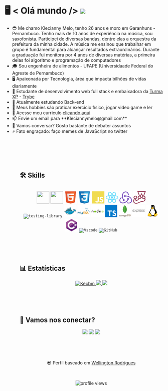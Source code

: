 ### <h1>🖥 < Olá mundo /> <img src = "https://raw.githubusercontent.com/MartinHeinz/MartinHeinz/master/wave.gif" width ="40px"></h1>

<ul>
  <li>😎 Me chamo Klecianny Melo, tenho 26 anos e moro em Garanhuns - Pernambuco. Tenho mais de 10 anos de experiência na música, sou saxofonista. Participei de diversas bandas, dentre elas a orquestra da prefeitura da minha cidade. A música me ensinou que trabalhar em grupo é fundamental para alcançar resultados extraordinários. Durante a graduação fui monitora por 4 anos de diversas matérias, a primeira delas foi algoritmo e programação de computadores</li>
  <li>🎓 Sou engenheira de alimentos - UFAPE (Universidaade Federal do Agreste de Pernambuco)</li>
  <li>🖥 Apaixonada por Tecnologia, área que impacta bilhões de vidas diariamente</li>
  <li>🔭 Estudante de desenvolvimento web full stack e embaixadora da  <a href="https://www.xpinc.com/">Turma XP</a> - <a href="https://betrybe.com">Trybe</a></li>
  <li>🌱 Atualmente estudando Back-end</li>
  <li>🤔 Meus hobbies são praticar exercício físico, jogar video game e ler</li>
  <li>📝 Acesse meu curriculo <a href="https://www.cvkeep.com/cv/7e863938f1cc31f1755d834316835807">clicando aqui</a></li>
  <li>📫 Envie um email para **Kleciannymelo@gmail.com**</li>
  <li>💬 Vamos conversar? Gosto bastante de debater assuntos</li>
  <li>⚡ Fato engraçado: faço memes de JavaScript no twitter</li>
<ul>
<br><br><br>
<br>
  <h2>🛠 Skills</h2>
  <div align="center" style="margin-top: 30px" style="display: inline_block">
  <code><img height="40" width="40" src="https://raw.githubusercontent.com/jmnote/z-icons/master/svg/c.svg"/></code>
  <code><img height="40" width="40" src="https://cdn.jsdelivr.net/gh/devicons/devicon/icons/java/java-original.svg"/></code>
  <code><img title="HTML5" alt="HTML" height="40" width="40" src="https://raw.githubusercontent.com/devicons/devicon/master/icons/html5/html5-original.svg"></code>
  <code><img title="CSS3" alt="CSS" height="40" width="40" src="https://raw.githubusercontent.com/devicons/devicon/master/icons/css3/css3-original.svg"></code>
  <code><img title="JavaScript" alt="JavaScript" height="40" width="40" src="https://raw.githubusercontent.com/devicons/devicon/master/icons/javascript/javascript-plain.svg"></code>
  <code><img title="React" alt="React" height="40" width="40" src="https://raw.githubusercontent.com/devicons/devicon/master/icons/react/react-original.svg"></code>
  <code><img title="Redux" alt="redux" height="40" width="40" src="https://raw.githubusercontent.com/devicons/devicon/master/icons/redux/redux-original.svg"></code>
  <code><img title="Jest" alt="Jest" height="40" width="40" src="https://raw.githubusercontent.com/devicons/devicon/master/icons/jest/jest-plain.svg"></code>
  <code><img src="https://testing-library.com/img/logo-large.png" alt="testing-library" width="40" height="40"/></code>
   <code><img alt="Docker" height="40" width="40" src="https://raw.githubusercontent.com/devicons/devicon/master/icons/docker/docker-original.svg"></code>
  <code><img src="https://raw.githubusercontent.com/devicons/devicon/master/icons/mysql/mysql-original-wordmark.svg" alt="mysql" width="40" height="40"/></code>
  <code><img src="https://raw.githubusercontent.com/devicons/devicon/master/icons/nodejs/nodejs-original-wordmark.svg" alt="nodejs" width="40" height="40"/></code>
   <code><img alt="TypeScript.js" height="40" width="40" src="https://raw.githubusercontent.com/devicons/devicon/master/icons/typescript/typescript-original.svg"></code>
  <code><img src="https://raw.githubusercontent.com/devicons/devicon/master/icons/mongodb/mongodb-original-wordmark.svg" alt="mongodb" width="40" height="40"/></code>
  <code><img src="https://raw.githubusercontent.com/devicons/devicon/master/icons/express/express-original-wordmark.svg" alt="express" width="40" height="40"/></code>
  <code><img src="https://raw.githubusercontent.com/devicons/devicon/master/icons/linux/linux-original.svg" alt="linux" width="40" height="40" /></code>
  <code><img src="https://raw.githubusercontent.com/devicons/devicon/master/icons/csharp/csharp-original.svg" alt="csharp" width="40" height="40"/></code>
  <code><img title="Vscode" alt="Vscode" height="40" width="40" src="https://cdn.jsdelivr.net/gh/devicons/devicon/icons/vscode/vscode-original.svg" /></code>
  <code><img title="GitHub" alt="GitHub" height="40" width="40" src="https://cdn.jsdelivr.net/gh/devicons/devicon/icons/github/github-original.svg" /></code>
</div>
<br><br><br>
<br>
  <h2>📊 Estatísticas</h2>
<p align=center>
  <div align=center>
    <a href="https://github.com/Kecbm" title="Kecbm profile">
      <img width=396 src="https://github-readme-streak-stats.herokuapp.com/?user=Kecbm&theme=react&border=61dafb&hide_border=true" alt="Kecbm" />
    </a>
    <a href="https://github.com/Kecbm" title="Kecbm profile">
      <img width=396 src="https://github-readme-stats.vercel.app/api?username=Kecbm&show_icons=true&theme=react&border_color=61dafb&hide_border=true" />
    </a>
    <a href="https://github.com/Kecbm" title="Kecbm profile">
      <img width=396 src="https://github-readme-stats.vercel.app/api/top-langs/?username=Kecbm&hide=c%23,powershell,Mathematica,Ruby,Objective-C,Objective-C%2b%2b,Cuda&title_color=61dafb&text_color=ffffff&icon_color=61dafb&bg_color=20232a&langs_count=8&layout=compact&border_color=61dafb&hide_border=true" />
    </a>
  <br>
  <br>
  </div>
</p>
<br><br>
  <h2>🤝 Vamos nos conectar?</h2>
  <div align="center">
  <a href="https://www.linkedin.com/in/kecbm/" target="_blank"><img src="https://img.shields.io/badge/-LinkedIn-%230077B5?style=for-the-badge&logo=linkedin&logoColor=white" target="_blank"></a> 
  <a href="https://www.instagram.com/kecbm/" target="_blank"><img src="https://img.shields.io/badge/-Instagram-%23E4405F?style=for-the-badge&logo=instagram&logoColor=white" target="_blank"></a>
  <a href="https://twitter.com/Kecbm" target="_blank"><img src="https://img.shields.io/badge/Twitter-1DA1F2?style=for-the-badge&logo=twitter&logoColor=white" target="_blank"></a>
<br>
<br>
</div>
</p>
<br>
<br>
<div align="center">
  <p>
    😎 Perfil baseado em <a href="https://github.com/SrTonn">Wellington Rodrigues</a>
  </p>
<br>
<br>
  <img src="https://komarev.com/ghpvc/?username=Kecbm" alt="profile views" />
</div>
<br><br><br>

